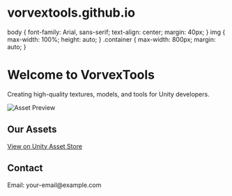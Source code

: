 # vorvextools.github.io
<!DOCTYPE html>
<html lang="en">
<head>
        body { font-family: Arial, sans-serif; text-align: center; margin: 40px; }
        img { max-width: 100%; height: auto; }
        .container { max-width: 800px; margin: auto; }
    </style>
</head>
<body>
    <div class="container">
        <h1>Welcome to VorvexTools</h1>
        <p>Creating high-quality textures, models, and tools for Unity developers.</p>
        <img src="assets/preview.png" alt="Asset Preview">
        <h2>Our Assets</h2>
        <p><a href="https://assetstore.unity.com/publisher/yourpublisherid" target="_blank">View on Unity Asset Store</a></p>
        <h2>Contact</h2>
        <p>Email: your-email@example.com</p>
    </div>
</body>
</html>
